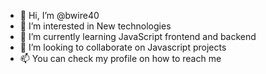 - 👋 Hi, I’m @bwire40
- 👀 I’m interested in New technologies
- 🌱 I’m currently learning JavaScript frontend and backend
- 💞️ I’m looking to collaborate on Javascript projects
- 📫 You can check my profile on how to reach me

<!---
bwire40/bwire40 is a ✨ special ✨ repository because its `README.md` (this file) appears on your GitHub profile.
You can click the Preview link to take a look at your changes.
--->

